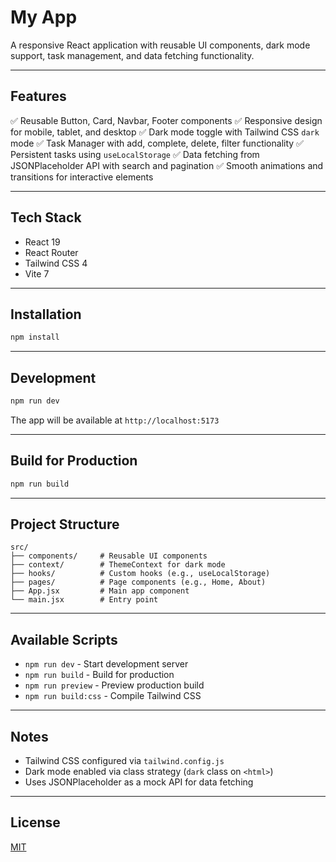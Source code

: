 # My App

A responsive React application with reusable UI components, dark mode support, task management, and data fetching functionality.

---

## Features

✅ Reusable Button, Card, Navbar, Footer components
✅ Responsive design for mobile, tablet, and desktop
✅ Dark mode toggle with Tailwind CSS `dark` mode
✅ Task Manager with add, complete, delete, filter functionality
✅ Persistent tasks using `useLocalStorage`
✅ Data fetching from JSONPlaceholder API with search and pagination
✅ Smooth animations and transitions for interactive elements

---

## Tech Stack

* React 19
* React Router
* Tailwind CSS 4
* Vite 7

---

## Installation

```bash
npm install
```

---

## Development

```bash
npm run dev
```

The app will be available at `http://localhost:5173`

---

## Build for Production

```bash
npm run build
```

---

## Project Structure

```
src/
├── components/     # Reusable UI components
├── context/        # ThemeContext for dark mode
├── hooks/          # Custom hooks (e.g., useLocalStorage)
├── pages/          # Page components (e.g., Home, About)
├── App.jsx         # Main app component
└── main.jsx        # Entry point
```

---

## Available Scripts

* `npm run dev` - Start development server
* `npm run build` - Build for production
* `npm run preview` - Preview production build
* `npm run build:css` - Compile Tailwind CSS

---

## Notes

* Tailwind CSS configured via `tailwind.config.js`
* Dark mode enabled via class strategy (`dark` class on `<html>`)
* Uses JSONPlaceholder as a mock API for data fetching

---

## License

[MIT](LICENSE)
